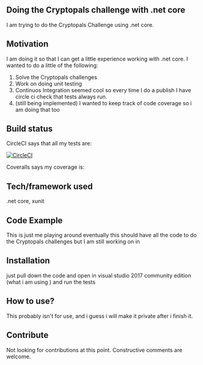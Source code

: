 ## Doing the Cryptopals challenge with .net core

I am trying to do the Cryptopals Challenge using .net core.


## Motivation

I am doing it so that I can get a little experience working with .net core. I wanted to do a little of the following: 

1. Solve the Cryptopals challenges
2. Work on doing unit testing
3. Continuos Integration seemed cool so every time I do a publish I have circle ci check that tests always run. 
4. (still being implemented) I wanted to keep track of code coverage so i am doing that too



## Build status
CircleCI says that all my tests are: 

[![CircleCI](https://circleci.com/gh/smwentum/CryptopalsChallenge.svg?style=svg)](https://circleci.com/gh/smwentum/CryptopalsChallenge)


Coveralls says my coverage is: 



## Tech/framework used
.net core, xunit


## Code Example
This is just me playing around eventually this should have all the code to do the Cryptopals challenges but I am still working on in

## Installation
just pull down the code and open in visual studio 2017 community edition (what i am using ) and run the tests

## How to use? 
This probably isn't for use, and i guess i will make it private after i finish it. 

## Contribute
Not looking for contributions at this point. Constructive comments are welcome.

<!-- ## License
A short snippet describing the license (MIT, Apache etc)

MIT © [Yourname]() -->